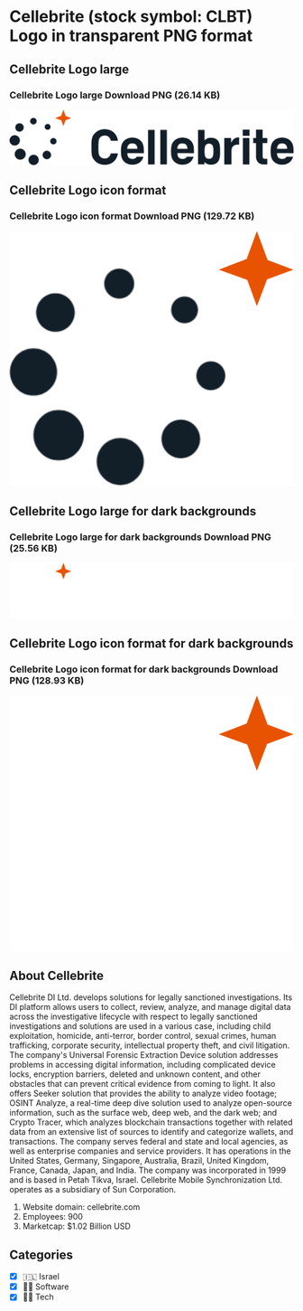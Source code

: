 # Cellebrite (stock symbol: CLBT) Logo in transparent PNG format

## Cellebrite Logo large

### Cellebrite Logo large Download PNG (26.14 KB)

![Cellebrite Logo large Download PNG (26.14 KB)](/img/orig/CLBT_BIG-cdb9b8fd.png)

## Cellebrite Logo icon format

### Cellebrite Logo icon format Download PNG (129.72 KB)

![Cellebrite Logo icon format Download PNG (129.72 KB)](/img/orig/CLBT-8b97e1cb.png)

## Cellebrite Logo large for dark backgrounds

### Cellebrite Logo large for dark backgrounds Download PNG (25.56 KB)

![Cellebrite Logo large for dark backgrounds Download PNG (25.56 KB)](/img/orig/CLBT_BIG.D-7282e654.png)

## Cellebrite Logo icon format for dark backgrounds

### Cellebrite Logo icon format for dark backgrounds Download PNG (128.93 KB)

![Cellebrite Logo icon format for dark backgrounds Download PNG (128.93 KB)](/img/orig/CLBT.D-c6be66ec.png)

## About Cellebrite

Cellebrite DI Ltd. develops solutions for legally sanctioned investigations. Its DI platform allows users to collect, review, analyze, and manage digital data across the investigative lifecycle with respect to legally sanctioned investigations and solutions are used in a various case, including child exploitation, homicide, anti-terror, border control, sexual crimes, human trafficking, corporate security, intellectual property theft, and civil litigation. The company's Universal Forensic Extraction Device solution addresses problems in accessing digital information, including complicated device locks, encryption barriers, deleted and unknown content, and other obstacles that can prevent critical evidence from coming to light. It also offers Seeker solution that provides the ability to analyze video footage; OSINT Analyze, a real-time deep dive solution used to analyze open-source information, such as the surface web, deep web, and the dark web; and Crypto Tracer, which analyzes blockchain transactions together with related data from an extensive list of sources to identify and categorize wallets, and transactions. The company serves federal and state and local agencies, as well as enterprise companies and service providers. It has operations in the United States, Germany, Singapore, Australia, Brazil, United Kingdom, France, Canada, Japan, and India. The company was incorporated in 1999 and is based in Petah Tikva, Israel. Cellebrite Mobile Synchronization Ltd. operates as a subsidiary of Sun Corporation.

1. Website domain: cellebrite.com
2. Employees: 900
3. Marketcap: $1.02 Billion USD


## Categories
- [x] 🇮🇱 Israel
- [x] 👨‍💻 Software
- [x] 👩‍💻 Tech
